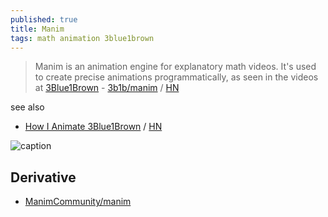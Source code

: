 ```yaml
---
published: true
title: Manim
tags: math animation 3blue1brown
---
```

> Manim is an animation engine for explanatory math videos. It's used to create precise animations programmatically, as seen in the videos at [3Blue1Brown](https://www.3blue1brown.com/) - [3b1b/manim](https://github.com/3b1b/manim) / [HN](https://news.ycombinator.com/item?id=24926947)

see also
- [	How I Animate 3Blue1Brown](https://www.youtube.com/watch?v=rbu7Zu5X1zI) / [HN](https://news.ycombinator.com/item?id=41818779)

![caption](https://raw.githubusercontent.com/3b1b/manim/master/logo/cropped.png)

## Derivative
- [ManimCommunity/manim](https://github.com/ManimCommunity/manim)



